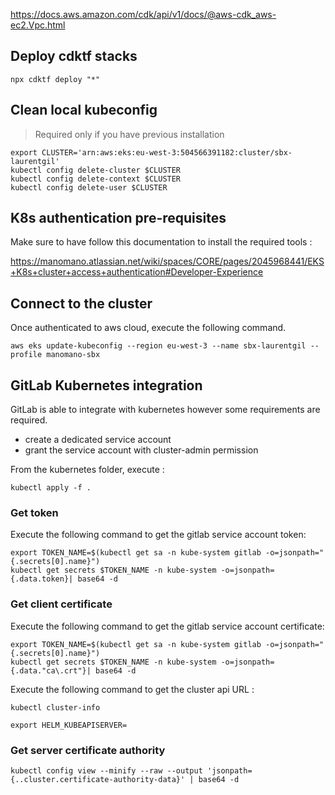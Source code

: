 https://docs.aws.amazon.com/cdk/api/v1/docs/@aws-cdk_aws-ec2.Vpc.html


## Deploy cdktf stacks

```shell
npx cdktf deploy "*"
```

## Clean local kubeconfig

> Required only if you have previous installation

```shell
export CLUSTER='arn:aws:eks:eu-west-3:504566391182:cluster/sbx-laurentgil'
kubectl config delete-cluster $CLUSTER
kubectl config delete-context $CLUSTER
kubectl config delete-user $CLUSTER
```

## K8s authentication pre-requisites

Make sure to have follow this documentation to install the required tools :

https://manomano.atlassian.net/wiki/spaces/CORE/pages/2045968441/EKS+K8s+cluster+access+authentication#Developer-Experience

## Connect to the cluster

Once authenticated to aws cloud, execute the following command.

```shell
aws eks update-kubeconfig --region eu-west-3 --name sbx-laurentgil --profile manomano-sbx
```

## GitLab Kubernetes integration

GitLab is able to integrate with kubernetes however some requirements are required.

- create a dedicated service account
- grant the service account with cluster-admin permission

From the kubernetes folder, execute :

```shell
kubectl apply -f .
```

### Get token

Execute the following command to get the gitlab service account token: 

```shell
export TOKEN_NAME=$(kubectl get sa -n kube-system gitlab -o=jsonpath="{.secrets[0].name}")
kubectl get secrets $TOKEN_NAME -n kube-system -o=jsonpath={.data.token}| base64 -d
```

### Get client certificate

Execute the following command to get the gitlab service account certificate:

```shell
export TOKEN_NAME=$(kubectl get sa -n kube-system gitlab -o=jsonpath="{.secrets[0].name}")
kubectl get secrets $TOKEN_NAME -n kube-system -o=jsonpath={.data."ca\.crt"}| base64 -d
```

Execute the following command to get the cluster api URL :

```shell
kubectl cluster-info

export HELM_KUBEAPISERVER=
```

### Get server certificate authority 

```shell
kubectl config view --minify --raw --output 'jsonpath={..cluster.certificate-authority-data}' | base64 -d
````






